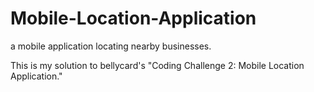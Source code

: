 # Mobile-Location-Application
a mobile application locating nearby businesses.

This is my solution to bellycard's "Coding Challenge 2: Mobile Location Application."
